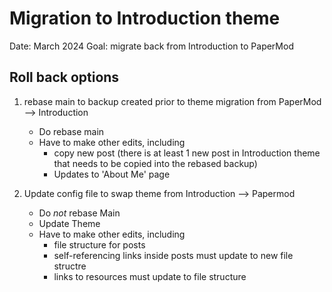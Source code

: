 
# Migration to Introduction theme
Date: March 2024
Goal: migrate back from Introduction to PaperMod


## Roll back options

1. rebase main to backup created prior to theme migration from PaperMod --> Introduction
    * Do rebase main
    * Have to make other edits, including
        * copy new post (there is at least 1 new post in Introduction theme that needs to be copied into the rebased backup)
        * Updates to 'About Me' page

2. Update config file to swap theme from Introduction --> Papermod
    * Do _not_ rebase Main
    * Update Theme
    * Have to make other edits, including
        * file structure for posts
        * self-referencing links inside posts must update to new file structre
        * links to resources must update to file structure




